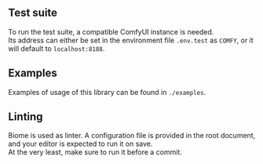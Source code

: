 ## Test suite

To run the test suite, a compatible ComfyUI instance is needed.  
Its address can either be set in the environment file `.env.test` as `COMFY`, or it will default to `localhost:8188`.

## Examples

Examples of usage of this library can be found in `./examples`.

## Linting

Biome is used as linter. A configuration file is provided in the root document, and your editor is expected to run it on save.  
At the very least, make sure to run it before a commit.
